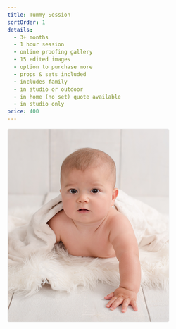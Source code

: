 ```yaml
---
title: Tummy Session
sortOrder: 1
details:
  - 3+ months
  - 1 hour session
  - online proofing gallery
  - 15 edited images
  - option to purchase more
  - props & sets included
  - includes family
  - in studio or outdoor
  - in home (no set) quote available
  - in studio only
price: 400
---
```


![Tummy Session](../../assets/tummyMilestone.png)
